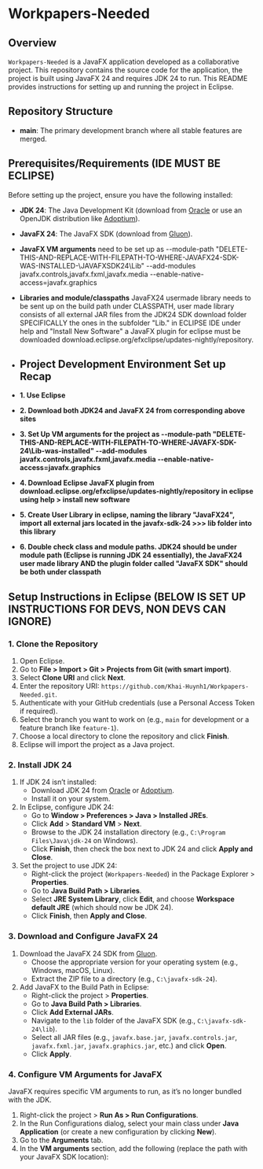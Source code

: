 # Workpapers-Needed

## Overview
`Workpapers-Needed` is a JavaFX application developed as a collaborative project. This repository contains the source code for the application, the project is built using JavaFX 24 and requires JDK 24 to run. This README provides instructions for setting up and running the project in Eclipse.

## Repository Structure
- **main**: The primary development branch where all stable features are merged.

## Prerequisites/Requirements (IDE MUST BE ECLIPSE)
Before setting up the project, ensure you have the following installed:
- **JDK 24**: The Java Development Kit (download from [Oracle](https://www.oracle.com/java/technologies/downloads/) or use an OpenJDK distribution like [Adoptium](https://adoptium.net/)).
- **JavaFX 24**: The JavaFX SDK (download from [Gluon](https://gluonhq.com/products/javafx/)).
- **JavaFX VM arguments** need to be set up as --module-path "DELETE-THIS-AND-REPLACE-WITH-FILEPATH-TO-WHERE-JAVAFX24-SDK-WAS-INSTALLED-\JAVAFXSDK24\Lib" --add-modules javafx.controls,javafx.fxml,javafx.media --enable-native-access=javafx.graphics
- **Libraries and module/classpaths** JavaFX24 usermade library needs to be sent up on the build path under CLASSPATH, user made library consists of all external JAR files from the JDK24 SDK download folder SPECIFICALLY the ones in the subfolder "Lib." in ECLIPSE IDE under help and "Install New Software" a JavaFX plugin for eclipse must be downloaded download.eclipse.org/efxclipse/updates-nightly/repository.

- ## Project Development Environment Set up Recap
- **1. Use Eclipse**
- **2. Download both JDK24 and JavaFX 24 from corresponding above sites**
- **3. Set Up VM arguments for the project as --module-path "DELETE-THIS-AND-REPLACE-WITH-FILEPATH-TO-WHERE-JAVAFX-SDK-24\Lib-was-installed" --add-modules javafx.controls,javafx.fxml,javafx.media --enable-native-access=javafx.graphics**
- **4. Download Eclipse JavaFX plugin from download.eclipse.org/efxclipse/updates-nightly/repository in eclipse using help > install new software**
- **5. Create User Library in eclipse, naming the library "JavaFX24", import all external jars located in the javafx-sdk-24 >>> lib folder into this library**
- **6. Double check class and module paths. JDK24 should be under module path (Eclipse is running JDK 24 essentially), the JavaFX24 user made library AND the plugin folder called "JavaFX SDK" should be both under classpath**

## Setup Instructions in Eclipse (BELOW IS SET UP INSTRUCTIONS FOR DEVS, NON DEVS CAN IGNORE)

### 1. Clone the Repository
1. Open Eclipse.
2. Go to **File > Import > Git > Projects from Git (with smart import)**.
3. Select **Clone URI** and click **Next**.
4. Enter the repository URI: `https://github.com/Khai-Huynh1/Workpapers-Needed.git`.
5. Authenticate with your GitHub credentials (use a Personal Access Token if required).
6. Select the branch you want to work on (e.g., `main` for development or a feature branch like `feature-1`).
7. Choose a local directory to clone the repository and click **Finish**.
8. Eclipse will import the project as a Java project.

### 2. Install JDK 24
1. If JDK 24 isn’t installed:
   - Download JDK 24 from [Oracle](https://www.oracle.com/java/technologies/downloads/) or [Adoptium](https://adoptium.net/).
   - Install it on your system.
2. In Eclipse, configure JDK 24:
   - Go to **Window > Preferences > Java > Installed JREs**.
   - Click **Add** > **Standard VM** > **Next**.
   - Browse to the JDK 24 installation directory (e.g., `C:\Program Files\Java\jdk-24` on Windows).
   - Click **Finish**, then check the box next to JDK 24 and click **Apply and Close**.
3. Set the project to use JDK 24:
   - Right-click the project (`Workpapers-Needed`) in the Package Explorer > **Properties**.
   - Go to **Java Build Path > Libraries**.
   - Select **JRE System Library**, click **Edit**, and choose **Workspace default JRE** (which should now be JDK 24).
   - Click **Finish**, then **Apply and Close**.

### 3. Download and Configure JavaFX 24
1. Download the JavaFX 24 SDK from [Gluon](https://gluonhq.com/products/javafx/).
   - Choose the appropriate version for your operating system (e.g., Windows, macOS, Linux).
   - Extract the ZIP file to a directory (e.g., `C:\javafx-sdk-24`).
2. Add JavaFX to the Build Path in Eclipse:
   - Right-click the project > **Properties**.
   - Go to **Java Build Path > Libraries**.
   - Click **Add External JARs**.
   - Navigate to the `lib` folder of the JavaFX SDK (e.g., `C:\javafx-sdk-24\lib`).
   - Select all JAR files (e.g., `javafx.base.jar`, `javafx.controls.jar`, `javafx.fxml.jar`, `javafx.graphics.jar`, etc.) and click **Open**.
   - Click **Apply**.

### 4. Configure VM Arguments for JavaFX
JavaFX requires specific VM arguments to run, as it’s no longer bundled with the JDK.
1. Right-click the project > **Run As > Run Configurations**.
2. In the Run Configurations dialog, select your main class under **Java Application** (or create a new configuration by clicking **New**).
3. Go to the **Arguments** tab.
4. In the **VM arguments** section, add the following (replace the path with your JavaFX SDK location):
